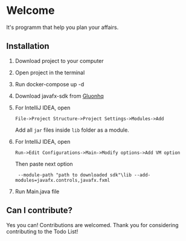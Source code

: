 # Welcome
It's programm that help you plan your affairs.
## Installation
1. Download project to your computer
2. Open project in the terminal 
3. Run docker-compose up -d
   
4. Download javafx-sdk from [Gluonhq](https://gluonhq.com/products/javafx/)
   
5. For IntelliJ IDEA, open
   ```console
   File->Project Structure->Project Settings->Modules->Add
   ```
   Add all ```jar``` files inside ```lib``` folder as a module.
   
6. For IntelliJ IDEA, open
   ```console
   Run->Edit Configurations->Main->Modify options->Add VM option
   ```
   Then paste next option
    ```console
     --module-path "path to downloaded sdk"\lib --add-modules=javafx.controls,javafx.fxml
    ```
7. Run Main.java file

## Can I contribute?

Yes you can!  Contributions are welcomed. Thank you for considering contributing to the Todo List!
